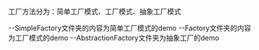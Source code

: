
工厂方法分为：简单工厂模式、工厂模式、抽象工厂模式

--SimpleFactory文件夹的内容为简单工厂模式的demo
--Factory文件夹的内容为工厂模式的demo
--AbstractionFactory文件夹为抽象工厂的demo

